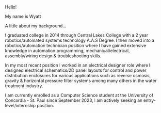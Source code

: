 Hello! 

My name is Wyatt

A little about my background...

I graduated college in 2014 through Central Lakes College with a 2 year robotics/automated systems technology A.A.S Degree. I then moved into a robotics/automation technician position where I have gained extensive knowledge in automation programming, mechanical/electrical, assembly/wiring design & troubleshooting skills. 

In my most recent position I worked in an electrical designer role where I designed electrical schematics/2D panel layouts for control and power distribution enclosures for various applications such as reverse osmosis, gravity & horizontal pressure filter systems among many others in the water treatment industry.

I am currently enrolled as a Computer Science student at the University of Concordia - St. Paul since September 2023, I am actively seeking an entry-level/internship position. 
<!---
Wyguy12/Wyguy12 is a ✨ special ✨ repository because its `README.md` (this file) appears on your GitHub profile.
You can click the Preview link to take a look at your changes.
--->
